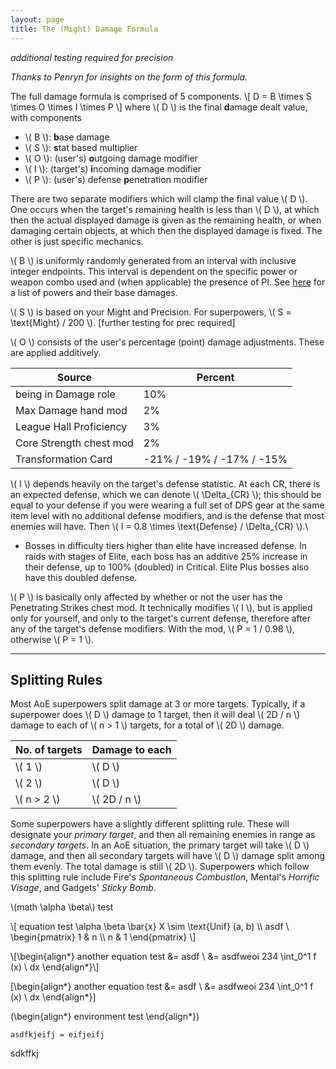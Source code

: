 ```yaml
---
layout: page
title: The (Might) Damage Formula
---
```


<script src="https://polyfill.io/v3/polyfill.min.js?features=es6"></script>
<script id="MathJax-script" async src="https://cdn.jsdelivr.net/npm/mathjax@3/es5/tex-chtml.js"></script>

*additional testing required for precision*

*Thanks to Penryn for insights on the form of this formula.*

The full damage formula is comprised of 5 components.
\\[
D = B \times S \times O \times I \times P 
\\]
where \\( D \\) is the final **d**amage dealt value, with components

* \\( B \\): **b**ase damage
* \\( S \\): **s**tat based multiplier
* \\( O \\): (user's) **o**utgoing damage modifier
* \\( I \\): (target's) **i**ncoming damage modifier
* \\( P \\): (user's) defense **p**enetration modifier

There are two separate modifiers which will clamp the final value \\( D \\). One occurs when the target's remaining health is less than \\( D \\), at which then the actual displayed damage is given as the remaining health, or when damaging certain objects, at which then the displayed damage is fixed. The other is just specific mechanics.

\\( B \\) is uniformly randomly generated from an interval with inclusive integer endpoints. This interval is dependent on the specific power or weapon combo used and (when applicable) the presence of PI. See [here](powers/index) for a list of powers and their base damages.

\\( S \\) is based on your Might and Precision. For superpowers, \\( S = \text{Might} / 200 \\). [further testing for prec required]

\\( O \\) consists of the user's percentage (point) damage adjustments. These are applied additively.

Source | Percent
--- | ---
being in Damage role | 10%
Max Damage hand mod | 2%
League Hall Proficiency | 3%
Core Strength chest mod | 2%
Transformation Card | -21% / -19% / -17% / -15% 

\\( I \\) depends heavily on the target's defense statistic. At each CR, there is an expected defense, which we can denote \\( \Delta_{CR} \\); this should be equal to your defense if you were wearing a full set of DPS gear at the same item level with no additional defense modifiers, and is the defense that most enemies will have. Then \\( I = 0.8 \times \text{Defense} / \Delta_{CR} \\).\
* Bosses in difficulty tiers higher than elite have increased defense. In raids with stages of Elite, each boss has an additive 25% increase in their defense, up to 100% (doubled) in Critical. Elite Plus bosses also have this doubled defense.

\\( P \\) is basically only affected by whether or not the user has the Penetrating Strikes chest mod. It technically modifies \\( I \\), but is applied only for yourself, and only to the target's current defense, therefore after any of the target's defense modifiers. With the mod, \\( P = 1 / 0.98 \\), otherwise \\( P = 1 \\).

---

## Splitting Rules

Most AoE superpowers split damage at 3 or more targets. Typically, if a superpower does \\( D \\) damage to 1 target, then it will deal \\( 2D / n \\) damage to each of \\( n > 1 \\) targets, for a total of \\( 2D \\) damage.

No. of targets | Damage to each
--- | ---
\\( 1 \\) | \\( D \\)
\\( 2 \\) | \\( D \\)
\\( n > 2 \\) | \\( 2D / n \\)

Some superpowers have a slightly different splitting rule. These will designate your *primary target*, and then all remaining enemies in range as *secondary targets*. In an AoE situation, the primary target will take \\( D \\) damage, and then all secondary targets will have \\( D \\) damage split among them evenly. The total damage is still \\( 2D \\). Superpowers which follow this splitting rule include Fire's *Spontaneous Combustion*, Mental's *Horrific Visage*, and Gadgets' *Sticky Bomb*.


\\(math \alpha \beta\\) test

\\[
equation test \alpha \beta \bar{x} X \sim \text{Unif} (a, b)
\\\\ asdf
\\ \begin{pmatrix}
1 & n
\\\\ n & 1
\end{pmatrix}
\\]

\\[\begin{align*}
another equation test &= asdf
\\ &= asdfweoi 234 \int_0^1 f (x) \ dx
\end{align*}\\]

\[\begin{align*}
another equation test &= asdf
\\ &= asdfweoi 234 \int_0^1 f (x) \ dx
\end{align*}\]

\(\begin{align*}
environment test
\end{align*}\)

```
asdfkjeifj = eifjeifj
```

sdkffkj

